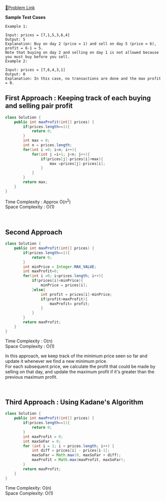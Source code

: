 [📍Problem Link](https://leetcode.com/problems/best-time-to-buy-and-sell-stock/description/)

**Sample Test Cases**
```
Example 1:

Input: prices = [7,1,5,3,6,4]
Output: 5
Explanation: Buy on day 2 (price = 1) and sell on day 5 (price = 6), profit = 6-1 = 5.
Note that buying on day 2 and selling on day 1 is not allowed because you must buy before you sell.
Example 2:

Input: prices = [7,6,4,3,1]
Output: 0
Explanation: In this case, no transactions are done and the max profit = 0.
```

## First Approach : Keeping track of each buying and selling pair profit

```java
class Solution {
    public int maxProfit(int[] prices) {
        if(prices.length==1){
            return 0;
        }
        int max = 0;
        int n = prices.length;
        for(int i =0; i<n; i++){
            for(int j =i+1; j<n; j++){
                if(prices[j]-prices[i]>max){
                    max =prices[j]-prices[i];
                }
            }
        }
        return max;
    }
}
```

Time Complexity : Approx O(n<sup>2</sup>)<br>
Space Complexity : O(1)

<br>

## Second Approach

```java
class Solution {
    public int maxProfit(int[] prices) {
        if(prices.length==1){
            return 0;
        }
        int minPrice = Integer.MAX_VALUE;
        int maxProfit=0;
        for(int i =0; i<prices.length; i++){
            if(prices[i]<minPrice){
                minPrice = prices[i];
            }else{
                int profit = prices[i]-minPrice;
                if(profit>maxProfit){
                    maxProfit= profit;
                }
            }
        }
        return maxProfit;
    }
}
```

Time Complexity : O(n)<br>
Space Complexity : O(1)

In this approach, we keep track of the minimum price seen so far and update it whenever we find a new minimum price.<br>
For each subsequent price, we calculate the profit that could be made by selling on that day, and update the maximum profit if it's greater than the previous maximum profit.


<br>

## Third Approach : Using Kadane's Algorithm

```java
class Solution {
    public int maxProfit(int[] prices) {
        if(prices.length==1){
            return 0;
        }
        int maxProfit = 0;
        int maxSoFar = 0;
        for (int i = 1; i < prices.length; i++) {
            int diff = prices[i] - prices[i-1];
            maxSoFar = Math.max(0, maxSoFar + diff);
            maxProfit = Math.max(maxProfit, maxSoFar);
        }
        return maxProfit;
    }
}
```
Time Complexity: O(n)<br>
Space Complexity: O(1)
